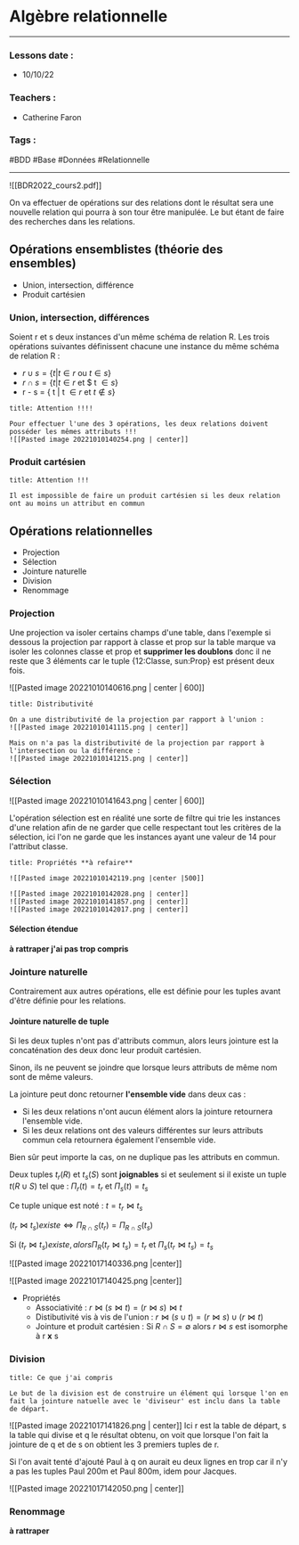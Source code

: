 # Algèbre relationnelle
---
### Lessons date :
- 10/10/22

### Teachers :
- Catherine Faron

### Tags :
#BDD #Base #Données #Relationnelle

---

![[BDR2022_cours2.pdf]]

On va effectuer de opérations sur des relations dont le résultat sera une nouvelle relation qui pourra à son tour être manipulée. Le but étant de faire des recherches dans les relations.

## Opérations ensemblistes (théorie des ensembles)
- Union, intersection, différence
- Produit cartésien

### Union, intersection, différences
Soient r et s deux instances d'un même schéma de relation R.
Les trois opérations suivantes définissent chacune une instance du même schéma de relation R :

- $r\cup s = \{t | t \in r$ ou $t \in s\}$ 
- $r\cap s = \{ t|t \in r$ et $ t $\in s\}$
- r - s = { t | t $\in r$ et $t \notin s$} 

```ad-warning
title: Attention !!!!

Pour effectuer l'une des 3 opérations, les deux relations doivent posséder les mêmes attributs !!!
![[Pasted image 20221010140254.png | center]]
```


### Produit cartésien
```ad-warning
title: Attention !!!

Il est impossible de faire un produit cartésien si les deux relation ont au moins un attribut en commun
```

## Opérations relationnelles
- Projection
- Sélection
- Jointure naturelle
- Division
- Renommage

### Projection 
Une projection va isoler certains champs d'une table, dans l'exemple si dessous la projection par rapport à classe et prop sur la table marque va isoler les colonnes classe et prop et **supprimer les doublons** donc il ne reste que 3 éléments car le tuple {12:Classe, sun:Prop} est présent deux fois.

![[Pasted image 20221010140616.png | center | 600]]

```ad-important
title: Distributivité

On a une distributivité de la projection par rapport à l'union :
![[Pasted image 20221010141115.png | center]]

Mais on n'a pas la distributivité de la projection par rapport à l'intersection ou la différence :
![[Pasted image 20221010141215.png | center]]
```

### Sélection
![[Pasted image 20221010141643.png | center | 600]]

L'opération sélection est en réalité une sorte de filtre qui trie les instances d'une relation afin de ne garder que celle respectant tout les critères de la sélection, ici l'on ne garde que les instances ayant une valeur de 14 pour l'attribut classe.

```ad-info
title: Propriétés **à refaire**

![[Pasted image 20221010142119.png |center |500]]

![[Pasted image 20221010142028.png | center]]
![[Pasted image 20221010141857.png | center]]
![[Pasted image 20221010142017.png | center]]
```


#### Sélection étendue
**à rattraper j'ai pas trop compris**

### Jointure naturelle
Contrairement aux autres opérations, elle est définie pour les tuples avant d'être définie pour les relations.

#### Jointure naturelle de tuple
Si les deux tuples n'ont pas d'attributs commun, alors leurs jointure est la concaténation des deux donc leur produit cartésien.

Sinon, ils ne peuvent se joindre que lorsque leurs attributs de même nom sont de même valeurs.

La jointure peut donc retourner **l'ensemble vide** dans deux cas :
- Si les deux relations n'ont aucun élément alors la jointure retournera l'ensemble vide.
- Si les deux relations ont des valeurs différentes sur leurs attributs commun cela retournera également l'ensemble vide.

Bien sûr peut importe la cas, on ne duplique pas les attributs en commun.

Deux tuples $t_{r}(R)$ et $t_{s}(S)$  sont **joignables** si et seulement si il existe un tuple $t(R\cup S)$ tel que : $\Pi_{r}(t) = t_{r}$ et $\Pi_{s}(t) = t_{s}$ 

Ce tuple unique est noté :
	$t = t_{r} \Join t_{s}$

$(t_{r}\Join t_{s}) existe \Leftrightarrow \Pi_{R \cap S}(t_{r}) = \Pi_{R \cap S}(t_{s})$ 

Si $(t_{r}\Join t_{s}) existe, alors \Pi_{R}(t_{r}\Join t_{s}) = t_{r}$ et $\Pi_{s}(t_{r}\Join t_{s}) = t_{s}$

![[Pasted image 20221017140336.png |center]]

![[Pasted image 20221017140425.png |center]]

- Propriétés
	- Associativité : $r \Join (s \Join t) = (r \Join s) \Join t$ 
	- Distibutivité vis à vis de l'union : $r \Join (s \cup t) = (r \Join s) \cup (r \Join t)$
	- Jointure et produit cartésien : Si $R \cap S = \emptyset$ alors $r \Join s$ est isomorphe à    r **x** s

### Division

```ad-note
title: Ce que j'ai compris

Le but de la division est de construire un élément qui lorsque l'on en fait la jointure natuelle avec le 'diviseur' est inclu dans la table de départ.
```

![[Pasted image 20221017141826.png | center]]
Ici r est la table de départ, s la table qui divise et q le résultat obtenu, on voit que lorsque l'on fait la jointure de q et de s on obtient les 3 premiers tuples de r.

Si l'on avait tenté d'ajouté Paul à q on aurait eu deux lignes en trop car il n'y a pas les tuples Paul 200m et Paul 800m, idem pour Jacques.

![[Pasted image 20221017142050.png | center]]


### Renommage
**à rattraper**